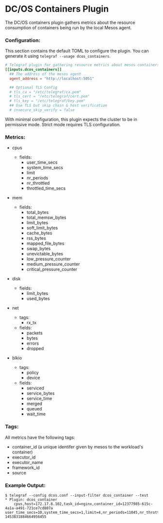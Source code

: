 # DC/OS Containers Plugin

The DC/OS containers plugin gathers metrics about the resource consumption of
containers being run by the local Mesos agent. 

### Configuration:

This section contains the default TOML to configure the plugin.  You can
generate it using `telegraf --usage dcos_containers`.

```toml
# Telegraf plugin for gathering resource metrics about mesos containers
[[inputs.dcos_containers]]
  ## The address of the mesos agent
  agent_address = "http://localhost:5051"

  ## Optional TLS Config
  # tls_ca = "/etc/telegraf/ca.pem"
  # tls_cert = "/etc/telegraf/cert.pem"
  # tls_key = "/etc/telegraf/key.pem"
  ## Use TLS but skip chain & host verification
  # insecure_skip_verify = false
```

With minimal configuration, this plugin expects the cluster to be in permissive
mode. Strict mode requires TLS configuration. 

### Metrics:

<!-- TODO: consider including
 - processes
 - threads
 -->

 - cpus
   - fields:
     - user_time_secs
     - system_time_secs
     - limit
     - nr_periods
     - nr_throttled
     - throttled_time_secs

 - mem
   - fields:
     - total_bytes
     - total_memsw_bytes
     - limit_bytes
     - soft_limit_bytes
     - cache_bytes
     - rss_bytes
     - mapped_file_bytes
     - swap_bytes
     - unevictable_bytes
     - low_pressure_counter
     - medium_pressure_counter
     - critical_pressure_counter

 - disk
   - fields:
     - limit_bytes
     - used_bytes

 - net
   - tags:
     - rx_tx
   - fields:
     - packets
     - bytes
     - errors
     - dropped

 - blkio
   - tags:
     - policy <!-- cfq/cfq_recursive/throttling -->
     - device <!-- eg /dev/sda1 -->
   - fields:
     - serviced
     - service_bytes
     - service_time
     - merged
     - queued
     - wait_time
 
### Tags:

All metrics have the following tags:

 - container_id (a unique identifer given by mesos to the workload's container)
 - executor_id
 - executor_name
 - framework_id 
 - source

### Example Output:

<!-- TODO: expand with all metrics -->
```
$ telegraf --config dcos.conf --input-filter dcos_container --test
* Plugin: dcos_container
    cpus,host=172.17.8.102,task_id=nginx,container_id=12377985-615c-4a1a-a491-721ce7cd807a user_time_secs=10,system_time_secs=1,limit=4,nr_periods=11045,nr_throttled=132,throttled_time_seconds=1 1453831884664956455
```
